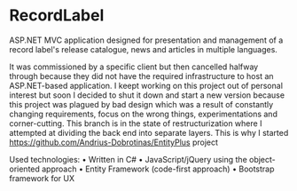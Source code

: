 ﻿# RecordLabel
ASP.NET MVC application designed for presentation and management of a record label's release catalogue, news and articles in multiple languages.

It was commissioned by a specific client but then cancelled halfway through because they did not have the required infrastructure to host an ASP.NET-based application. I keept working on this project out of personal interest but soon I decided to shut it down and start a new version because this project was plagued by bad design which was a result of constantly changing requirements, focus on the wrong things, experimentations and corner-cutting.
This branch is in the state of restructurization where I attempted at dividing the back end into separate layers. This is why I started https://github.com/Andrius-Dobrotinas/EntityPlus project

Used technologies:
• Written in C#
• JavaScript/jQuery using the object-oriented approach
• Entity Framework (code-first approach)
• Bootstrap framework for UX
